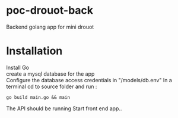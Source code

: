 # poc-drouot-back
Backend golang app for mini drouot

# Installation

Install Go <br/>
create a mysql database for the app <br/>
Configure the database access credentials in "/models/db.env"
In a terminal cd to source folder and run : 
```golang
go build main.go && main
```
The API should be running
Start front end app..
